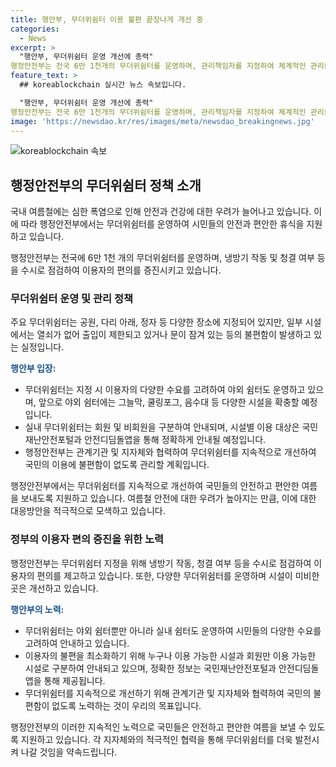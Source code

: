 ```yaml
---
title: 행안부, 무더위쉼터 이용 불편 끝장나게 개선 중
categories:
  - News
excerpt: >
  "행안부, 무더위쉼터 운영 개선에 총력" 
행정안전부는 전국 6만 1천개의 무더위쉼터를 운영하며, 관리책임자를 지정하여 체계적인 관리를 실시하고 있습니다. 또한, 야외 무더위쉼터의 시설을 확충하고 미비한 곳은 정비하며, 회원과 비회원을 구분하여 안내하고 있습니다. 향후 국민의 이용에 불편함이 없도록 지속적인 개선을 약속했습니다. (자료출처=정책브리핑 www.korea.kr)
feature_text: >
  ## koreablockchain 실시간 뉴스 속보입니다.

  "행안부, 무더위쉼터 운영 개선에 총력" 
행정안전부는 전국 6만 1천개의 무더위쉼터를 운영하며, 관리책임자를 지정하여 체계적인 관리를 실시하고 있습니다. 또한, 야외 무더위쉼터의 시설을 확충하고 미비한 곳은 정비하며, 회원과 비회원을 구분하여 안내하고 있습니다. 향후 국민의 이용에 불편함이 없도록 지속적인 개선을 약속했습니다. (자료출처=정책브리핑 www.korea.kr)
image: 'https://newsdao.kr/res/images/meta/newsdao_breakingnews.jpg'
---
```


<p><img src="https://newsdao.kr/res/images/meta/newsdao_breakingnews.jpg" alt="koreablockchain 속보" /></p>

<h2 data-ke-size="size26">행정안전부의 무더위쉼터 정책 소개</h2>

<p>국내 여름철에는 심한 폭염으로 인해 안전과 건강에 대한 우려가 늘어나고 있습니다. 이에 따라 행정안전부에서는 무더위쉼터를 운영하여 시민들의 안전과 편안한 휴식을 지원하고 있습니다.</p>

<p data-ke-size="size16">행정안전부는 전국에 6만 1천 개의 무더위쉼터를 운영하며, 냉방기 작동 및 청결 여부 등을 수시로 점검하여 이용자의 편의를 증진시키고 있습니다.</p>

<h3>무더위쉼터 운영 및 관리 정책</h3>

<p>주요 무더위쉼터는 공원, 다리 아래, 정자 등 다양한 장소에 지정되어 있지만, 일부 시설에서는 열쇠가 없어 출입이 제한되고 있거나 문이 잠겨 있는 등의 불편함이 발생하고 있는 실정입니다.</p>

<p><b><span style="color: #1a5490;">행안부 입장:</span></b></p>

<ul>
  <li>무더위쉼터는 지정 시 이용자의 다양한 수요를 고려하여 야외 쉼터도 운영하고 있으며, 앞으로 야외 쉼터에는 그늘막, 쿨링포그, 음수대 등 다양한 시설을 확충할 예정입니다.</li>
  <li>실내 무더위쉼터는 회원 및 비회원을 구분하여 안내되며, 시설별 이용 대상은 국민재난안전포털과 안전디딤돌앱을 통해 정확하게 안내될 예정입니다.</li>
  <li>행정안전부는 관계기관 및 지자체와 협력하여 무더위쉼터를 지속적으로 개선하여 국민의 이용에 불편함이 없도록 관리할 계획입니다.</li>
</ul>

<p>행정안전부에서는 무더위쉼터를 지속적으로 개선하여 국민들의 안전하고 편안한 여름을 보내도록 지원하고 있습니다. 여름철 안전에 대한 우려가 높아지는 만큼, 이에 대한 대응방안을 적극적으로 모색하고 있습니다.
<br></p>

<h3>정부의 이용자 편의 증진을 위한 노력</h3>

<p>행정안전부는 무더위쉼터 지정을 위해 냉방기 작동, 청결 여부 등을 수시로 점검하여 이용자의 편의를 제고하고 있습니다. 또한, 다양한 무더위쉼터를 운영하며 시설이 미비한 곳은 개선하고 있습니다.</p>

<p><b><span style="color: #1a5490;">행안부의 노력:</span></b></p>

<ul>
  <li>무더위쉼터는 야외 쉼터뿐만 아니라 실내 쉼터도 운영하여 시민들의 다양한 수요를 고려하여 안내하고 있습니다.</li>
  <li>이용자의 불편을 최소화하기 위해 누구나 이용 가능한 시설과 회원만 이용 가능한 시설로 구분하여 안내되고 있으며, 정확한 정보는 국민재난안전포털과 안전디딤돌앱을 통해 제공됩니다.</li>
  <li>무더위쉼터를 지속적으로 개선하기 위해 관계기관 및 지자체와 협력하여 국민의 불편함이 없도록 노력하는 것이 우리의 목표입니다.</li>
</ul>

<p>행정안전부의 이러한 지속적인 노력으로 국민들은 안전하고 편안한 여름을 보낼 수 있도록 지원하고 있습니다. 각 지자체와의 적극적인 협력을 통해 무더위쉼터를 더욱 발전시켜 나갈 것임을 약속드립니다.</p>

